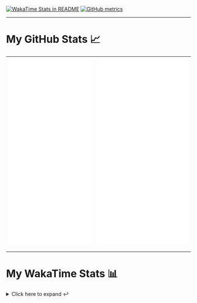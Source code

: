 [![WakaTime Stats in README](https://github.com/LOsioChico/LOsioChico/actions/workflows/waka.yml/badge.svg)](https://github.com/LOsioChico/LOsioChico/actions/workflows/waka.yml) [![GitHub metrics](https://github.com/LOsioChico/LOsioChico/actions/workflows/metrics.yml/badge.svg)](https://github.com/LOsioChico/LOsioChico/actions/workflows/metrics.yml)

---

# My GitHub Stats 📈

| ![](./assets/metrics.svg) | ![](./assets/metrics2.svg) |
| ------------------------- | -------------------------- |

---

# My WakaTime Stats 📊

<details>
<summary>Click here to expand ↩️</summary>
<br>

<!--START_SECTION:waka-->
![Code Time](http://img.shields.io/badge/Code%20Time-2%2C140%20hrs%204%20mins-blue)

![Lines of code](https://img.shields.io/badge/From%20Hello%20World%20I%27ve%20Written-388.2%20thousand%20lines%20of%20code-blue)

**🐱 My GitHub Data** 

> 📦 689.9 kB Used in GitHub's Storage 
 > 
> 🚫 Not Opted to Hire
 > 
> 📜 28 Public Repositories 
 > 
> 🔑 32 Private Repositories 
 > 
**I'm a Night 🦉** 

```text
🌞 Morning                607 commits         ███░░░░░░░░░░░░░░░░░░░░░░   13.83 % 
🌆 Daytime                1385 commits        ████████░░░░░░░░░░░░░░░░░   31.55 % 
🌃 Evening                1501 commits        █████████░░░░░░░░░░░░░░░░   34.19 % 
🌙 Night                  897 commits         █████░░░░░░░░░░░░░░░░░░░░   20.43 % 
```
📅 **I'm Most Productive on Thursday** 

```text
Monday                   627 commits         ████░░░░░░░░░░░░░░░░░░░░░   14.28 % 
Tuesday                  655 commits         ████░░░░░░░░░░░░░░░░░░░░░   14.92 % 
Wednesday                489 commits         ███░░░░░░░░░░░░░░░░░░░░░░   11.14 % 
Thursday                 804 commits         █████░░░░░░░░░░░░░░░░░░░░   18.31 % 
Friday                   665 commits         ████░░░░░░░░░░░░░░░░░░░░░   15.15 % 
Saturday                 745 commits         ████░░░░░░░░░░░░░░░░░░░░░   16.97 % 
Sunday                   405 commits         ██░░░░░░░░░░░░░░░░░░░░░░░   09.23 % 
```


📊 **This Week I Spent My Time On** 

```text
💬 Programming Languages: 
Scala                    3 hrs 14 mins       █████████░░░░░░░░░░░░░░░░   35.53 % 
JavaScript               2 hrs 4 mins        ██████░░░░░░░░░░░░░░░░░░░   22.76 % 
TypeScript               1 hr 26 mins        ████░░░░░░░░░░░░░░░░░░░░░   15.79 % 
JSON                     56 mins             ███░░░░░░░░░░░░░░░░░░░░░░   10.31 % 
Markdown                 34 mins             ██░░░░░░░░░░░░░░░░░░░░░░░   06.34 % 
```

**I Mostly Code in TypeScript** 

```text
TypeScript               33 repos            █████████████░░░░░░░░░░░░   51.56 % 
Scala                    9 repos             ████░░░░░░░░░░░░░░░░░░░░░   14.06 % 
JavaScript               6 repos             ██░░░░░░░░░░░░░░░░░░░░░░░   09.38 % 
CSS                      5 repos             ██░░░░░░░░░░░░░░░░░░░░░░░   07.81 % 
Java                     2 repos             █░░░░░░░░░░░░░░░░░░░░░░░░   03.12 % 
```




 Last Updated on 25/04/2025 01:08:29 UTC
<!--END_SECTION:waka-->

## </details>
